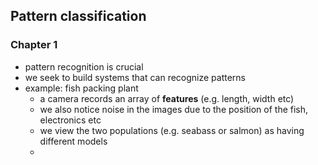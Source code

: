 ## Pattern classification 

### Chapter 1

- pattern recognition is crucial
- we seek to build systems that can recognize patterns
- example: fish packing plant
  - a camera records an array of **features** (e.g. length, width etc)
  - we also notice noise in the images due to the position of the fish, electronics etc
  - we view the two populations (e.g. seabass or salmon) as having different models
  - 